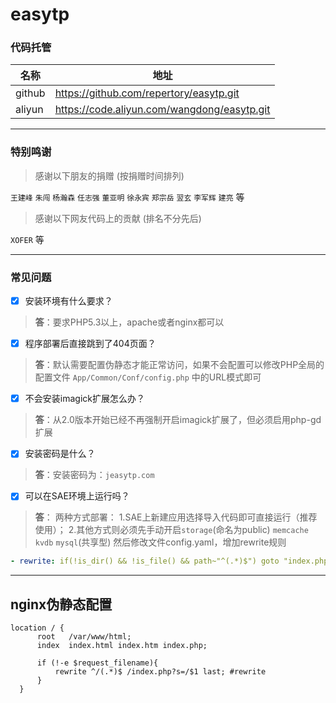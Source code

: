# easytp

### 代码托管
| 名称   | 地址                                      |
| ------ | ----------------------------------------- |
| github |https://github.com/repertory/easytp.git       |
| aliyun |https://code.aliyun.com/wangdong/easytp.git|

---

### 特别鸣谢

> 感谢以下朋友的捐赠 (按捐赠时间排列)

`王建峰` `朱闯` `杨瀚森` `任志强` `董亚明` `徐永宾` `郑宗岳` `翌玄` `李军辉` `建亮` 等

> 感谢以下网友代码上的贡献 (排名不分先后)

`XOFER` 等

---

### 常见问题
- [x] 安装环境有什么要求？

> **答**：要求PHP5.3以上，apache或者nginx都可以

- [x] 程序部署后直接跳到了404页面？

> **答**：默认需要配置伪静态才能正常访问，如果不会配置可以修改PHP全局的配置文件 `App/Common/Conf/config.php` 中的URL模式即可

- [x] 不会安装imagick扩展怎么办？

> **答**：从2.0版本开始已经不再强制开启imagick扩展了，但必须启用php-gd扩展

- [x] 安装密码是什么？

> **答**：安装密码为：`jeasytp.com`

- [x] 可以在SAE环境上运行吗？

> **答**： 两种方式部署：
> 1.SAE上新建应用选择导入代码即可直接运行（推荐使用）；
> 2.其他方式则必须先手动开启`storage`(命名为public) `memcache` `kvdb` `mysql`(共享型)
> 然后修改文件config.yaml，增加rewrite规则

```yaml
- rewrite: if(!is_dir() && !is_file() && path~"^(.*)$") goto "index.php/$1"
```

---

## nginx伪静态配置

```
location / {
      root   /var/www/html;
      index  index.html index.htm index.php;

      if (!-e $request_filename){
          rewrite ^/(.*)$ /index.php?s=/$1 last; #rewrite
      }
  }
```

